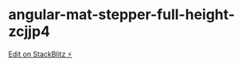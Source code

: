 # angular-mat-stepper-full-height-zcjjp4

[Edit on StackBlitz ⚡️](https://stackblitz.com/edit/angular-mat-stepper-full-height-zcjjp4)